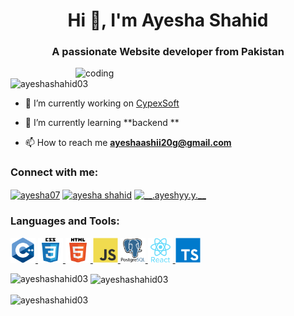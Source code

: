 <h1 align="center">Hi 👋, I'm Ayesha Shahid</h1>
<h3 align="center">A passionate Website developer from Pakistan</h3>

<img align="right" alt="coding" width="400" src="https://media.licdn.com/dms/image/D5612AQFuWiuEBRAcNw/article-cover_image-shrink_600_2000/0/1694701932900?e=2147483647&v=beta&t=sFRBnSLCQQJN_CiJ2VB7fxyIBdPgpPnZOTE7DGP_zRA">
<p align="left"> <img src="https://komarev.com/ghpvc/?username=ayeshashahid03&label=Profile%20views&color=0e75b6&style=flat" alt="ayeshashahid03" /> </p>

- 🔭 I’m currently working on [CypexSoft](https://cypexsoft.com/)

- 🌱 I’m currently learning **backend  **

- 📫 How to reach me **ayeshaashii20g@gmail.com**

<h3 align="left">Connect with me:</h3>
<p align="left">
<a href="https://twitter.com/76Ayesha" target="blank"><img align="center" src="https://raw.githubusercontent.com/rahuldkjain/github-profile-readme-generator/master/src/images/icons/Social/twitter.svg" alt="ayesha07" height="30" width="40" /></a>
<a href="https://www.linkedin.com/in/ayesha-shahid-6b884a28a/" target="blank"><img align="center" src="https://raw.githubusercontent.com/rahuldkjain/github-profile-readme-generator/master/src/images/icons/Social/linked-in-alt.svg" alt="ayesha shahid" height="30" width="40" /></a>
<a href="https://instagram.com/__.ayeshyy.y.__" target="blank"><img align="center" src="https://raw.githubusercontent.com/rahuldkjain/github-profile-readme-generator/master/src/images/icons/Social/instagram.svg" alt="__.ayeshyy.y.__" height="30" width="40" /></a>
</p>

<h3 align="left">Languages and Tools:</h3>
<p align="left"> <a href="https://www.w3schools.com/cpp/" target="_blank" rel="noreferrer"> <img src="https://raw.githubusercontent.com/devicons/devicon/master/icons/cplusplus/cplusplus-original.svg" alt="cplusplus" width="40" height="40"/> </a> <a href="https://www.w3schools.com/css/" target="_blank" rel="noreferrer"> <img src="https://raw.githubusercontent.com/devicons/devicon/master/icons/css3/css3-original-wordmark.svg" alt="css3" width="40" height="40"/> </a> <a href="https://www.w3.org/html/" target="_blank" rel="noreferrer"> <img src="https://raw.githubusercontent.com/devicons/devicon/master/icons/html5/html5-original-wordmark.svg" alt="html5" width="40" height="40"/> </a> <a href="https://developer.mozilla.org/en-US/docs/Web/JavaScript" target="_blank" rel="noreferrer"> <img src="https://raw.githubusercontent.com/devicons/devicon/master/icons/javascript/javascript-original.svg" alt="javascript" width="40" height="40"/> </a> <a href="https://www.postgresql.org" target="_blank" rel="noreferrer"> <img src="https://raw.githubusercontent.com/devicons/devicon/master/icons/postgresql/postgresql-original-wordmark.svg" alt="postgresql" width="40" height="40"/> </a> <a href="https://reactjs.org/" target="_blank" rel="noreferrer"> <img src="https://raw.githubusercontent.com/devicons/devicon/master/icons/react/react-original-wordmark.svg" alt="react" width="40" height="40"/> </a> <a href="https://www.typescriptlang.org/" target="_blank" rel="noreferrer"> <img src="https://raw.githubusercontent.com/devicons/devicon/master/icons/typescript/typescript-original.svg" alt="typescript" width="40" height="40"/> </a> </p>



<p><img align="left" src="https://github-readme-stats.vercel.app/api/top-langs?
username=ayeshashahid03&show_icons=true&locale=en&layout=compact" alt="ayeshashahid03" /></p>

<p>&nbsp;<img align="center" src="https://github-readme-stats.vercel.app/api?username=ayeshashahid03&show_icons=true&locale=en" alt="ayeshashahid03" /></p>

<p><img align="center" src="https://github-readme-streak-stats.herokuapp.com/?user=ayeshashahid03&" alt="ayeshashahid03" /></p>
